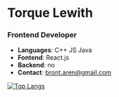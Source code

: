 <h1>Torque Lewith</h1>
<h3>Frontend Developer</h3>

- __Languages__: C++  JS  Java
- __Fontend__: React.js
- __Backend__: no
- __Contact__: bront.aren@gmail.com

[![Top Langs](https://github-readme-stats.vercel.app/api/top-langs/?username=arenbronton&layout=donut&theme=dark&hide_border=true)](https://github.com/anuraghazra/github-readme-stats)
